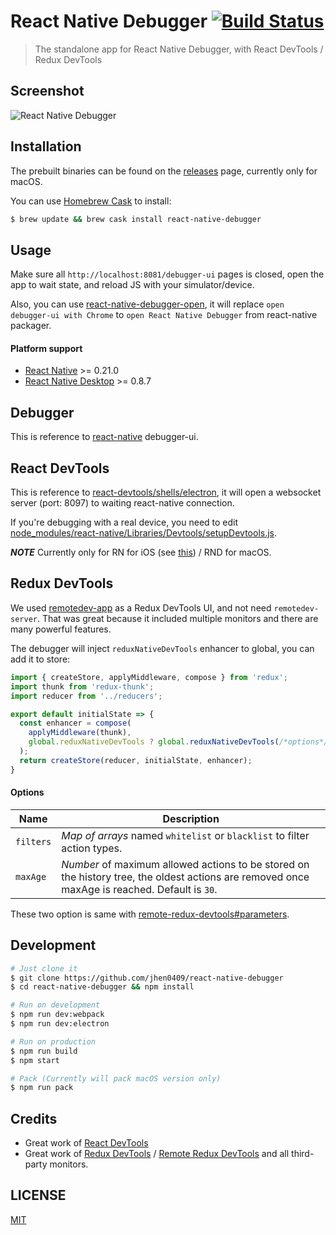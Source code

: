 # React Native Debugger [![Build Status](https://travis-ci.org/jhen0409/react-native-debugger.svg?branch=master)](https://travis-ci.org/jhen0409/react-native-debugger)

> The standalone app for React Native Debugger, with React DevTools / Redux DevTools

## Screenshot

![React Native Debugger](https://cloud.githubusercontent.com/assets/3001525/15636231/9e47d322-262a-11e6-8326-9a05fc73adec.png)

## Installation

The prebuilt binaries can be found on the [releases](https://github.com/jhen0409/react-native-debugger/releases) page, currently only for macOS.

You can use [Homebrew Cask](http://caskroom.io) to install:

```bash
$ brew update && brew cask install react-native-debugger
```

## Usage

Make sure all `http://localhost:8081/debugger-ui` pages is closed, open the app to wait state, and reload JS with your simulator/device.

Also, you can use [react-native-debugger-open](https://github.com/jhen0409/react-native-debugger/blob/master/patch), it will replace `open debugger-ui with Chrome` to `open React Native Debugger` from react-native packager.

#### Platform support

* [React Native](https://github.com/facebook/react-native) >= 0.21.0
* [React Native Desktop](https://github.com/ptmt/react-native-desktop) >= 0.8.7

## Debugger

This is reference to [react-native](https://github.com/facebook/react-native/blob/master/local-cli/server/util/) debugger-ui.

## React DevTools

This is reference to [react-devtools/shells/electron](https://github.com/facebook/react-devtools/tree/master/shells/electron), it will open a websocket server (port: 8097) to waiting react-native connection.

If you're debugging with a real device, you need to edit [node_modules/react-native/Libraries/Devtools/setupDevtools.js](https://github.com/facebook/react-native/tree/master/Libraries/Devtools/setupDevtools.js#L17).

__*NOTE*__ Currently only for RN for iOS (see [this](https://github.com/facebook/react-native/blob/master/Libraries/JavaScriptAppEngine/Initialization/InitializeJavaScriptAppEngine.js#L218)) / RND for macOS.

## Redux DevTools

We used [remotedev-app](https://github.com/zalmoxisus/remotedev-app) as a Redux DevTools UI, and not need `remotedev-server`. That was great because it included multiple monitors and there are many powerful features.

The debugger will inject `reduxNativeDevTools` enhancer to global, you can add it to store:

```js
import { createStore, applyMiddleware, compose } from 'redux';
import thunk from 'redux-thunk';
import reducer from '../reducers';

export default initialState => {
  const enhancer = compose(
    applyMiddleware(thunk),
    global.reduxNativeDevTools ? global.reduxNativeDevTools(/*options*/) : nope => nope,
  );
  return createStore(reducer, initialState, enhancer);
}
```

#### Options

Name                  | Description
-------------         | -------------
`filters`             | *Map of arrays* named `whitelist` or `blacklist` to filter action types.
`maxAge`              | *Number* of maximum allowed actions to be stored on the history tree, the oldest actions are removed once maxAge is reached. Default is `30`.

These two option is same with [remote-redux-devtools#parameters](https://github.com/zalmoxisus/remote-redux-devtools#parameters).

## Development

```bash
# Just clone it
$ git clone https://github.com/jhen0409/react-native-debugger
$ cd react-native-debugger && npm install

# Run on development
$ npm run dev:webpack
$ npm run dev:electron

# Run on production
$ npm run build
$ npm start

# Pack (Currently will pack macOS version only)
$ npm run pack
```

## Credits

* Great work of [React DevTools](https://github.com/facebook/react-devtools)
* Great work of [Redux DevTools](https://github.com/gaearon/redux-devtools) / [Remote Redux DevTools](https://github.com/zalmoxisus/remote-redux-devtools) and all third-party monitors.

## LICENSE

[MIT](LICENSE.md)
